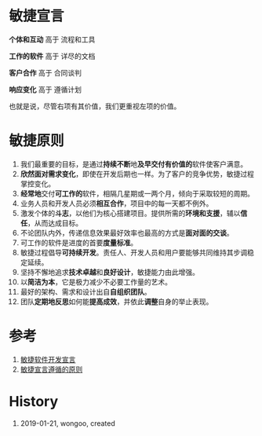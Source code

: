 <!---
markmeta_author: wongoo
markmeta_date: 2019-01-21
markmeta_title: 敏捷宣言及原则
markmeta_categories: agile
markmeta_tags: agile
-->

# 敏捷宣言

**个体和互动** 高于 流程和工具

**工作的软件** 高于 详尽的文档

**客户合作** 高于 合同谈判

**响应变化** 高于 遵循计划

也就是说，尽管右项有其价值，我们更重视左项的价值。



# 敏捷原则

1. 我们最重要的目标，是通过**持续不断**地**及早交付有价值的**软件使客户满意。
2. **欣然面对需求变化**，即使在开发后期也一样。为了客户的竞争优势，敏捷过程掌控变化。
3. **经常地**交付**可工作的**软件，相隔几星期或一两个月，倾向于采取较短的周期。
4. 业务人员和开发人员必须**相互合作**，项目中的每一天都不例外。
5. 激发个体的**斗志**，以他们为核心搭建项目。提供所需的**环境和支援**，辅以**信任**，从而达成目标。
6. 不论团队内外，传递信息效果最好效率也最高的方式是**面对面的交谈**。
7. 可工作的软件是进度的首要**度量标准**。
8. 敏捷过程倡导**可持续开发**。责任人、开发人员和用户要能够共同维持其步调稳定延续。
9. 坚持不懈地追求**技术卓越**和**良好设计**，敏捷能力由此增强。
10. 以**简洁为本**，它是极力减少不必要工作量的艺术。
11. 最好的架构、需求和设计出自**自组织团队**。
12. 团队**定期地反思**如何能**提高成效**，并依此**调整**自身的举止表现。

# 参考

1. [敏捷软件开发宣言](https://agilemanifesto.org/iso/zhchs/manifesto.html)
2. [敏捷宣言遵循的原则](https://agilemanifesto.org/iso/zhchs/principles.html)

# History

1. 2019-01-21, wongoo, created
